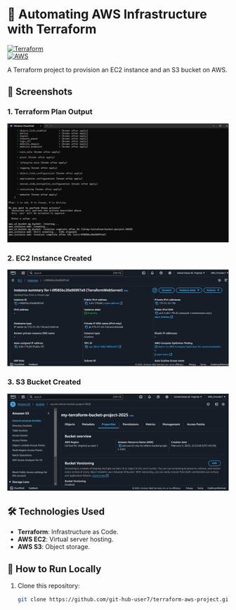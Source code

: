 # 🚀 Automating AWS Infrastructure with Terraform  

[![Terraform](https://img.shields.io/badge/Terraform-7B42BC?style=for-the-badge&logo=terraform&logoColor=white)](https://www.terraform.io)  
[![AWS](https://img.shields.io/badge/AWS-FF9900?style=for-the-badge&logo=amazonaws&logoColor=white)](https://aws.amazon.com)  

A Terraform project to provision an EC2 instance and an S3 bucket on AWS.  

## 📸 Screenshots  
### 1. Terraform Plan Output  
![The 'terraform apply' output](assets/Terraform_Apply.png)  

### 2. EC2 Instance Created  
![EC2 Instance](assets/EC2_Instance.png)  

### 3. S3 Bucket Created  
![S3 Bucket](assets/S3_Bucket.png)  

## 🛠️ Technologies Used  
- **Terraform**: Infrastructure as Code.  
- **AWS EC2**: Virtual server hosting.  
- **AWS S3**: Object storage.  

## 🔧 How to Run Locally  
1. Clone this repository:  
   ```bash  
   git clone https://github.com/git-hub-user7/terraform-aws-project.git 
